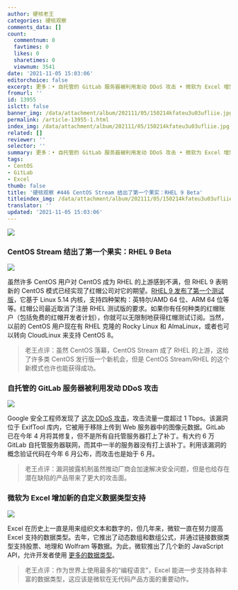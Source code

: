 ```yaml
---
author: 硬核老王
categories: 硬核观察
comments_data: []
count:
  commentnum: 0
  favtimes: 0
  likes: 0
  sharetimes: 0
  viewnum: 3541
date: '2021-11-05 15:03:06'
editorchoice: false
excerpt: 更多：• 自托管的 GitLab 服务器被利用发动 DDoS 攻击 • 微软为 Excel 增加新的自定义数据类型支持
fromurl: ''
id: 13955
islctt: false
banner_img: /data/attachment/album/202111/05/150214kfateu3u03ufliie.jpg
permalink: /article-13955-1.html
index_img: /data/attachment/album/202111/05/150214kfateu3u03ufliie.jpg
related: []
reviewer: ''
selector: ''
summary: 更多：• 自托管的 GitLab 服务器被利用发动 DDoS 攻击 • 微软为 Excel 增加新的自定义数据类型支持
tags:
- CentOS
- GitLab
- Excel
thumb: false
title: '硬核观察 #446 CentOS Stream 结出了第一个果实：RHEL 9 Beta'
titleindex_img: /data/attachment/album/202111/05/150214kfateu3u03ufliie.jpg
translator: ''
updated: '2021-11-05 15:03:06'
---
```


![](/data/attachment/album/202111/05/150214kfateu3u03ufliie.jpg)


### CentOS Stream 结出了第一个果实：RHEL 9 Beta


![](/data/attachment/album/202111/05/150223tr6ce5zp88c8psxw.jpg)


虽然许多 CentOS 用户对 CentOS 成为 RHEL 的上游感到不满，但 RHEL 9 表明新的 CentOS 模式已经实现了红帽公司对它的期望。[RHEL 9 发布了第一个测试版](https://www.zdnet.com/article/the-first-fruits-of-centos-stream-red-hat-enterprise-linux-9-beta/)，它基于 Linux 5.14 内核，支持四种架构：英特尔/AMD 64 位、ARM 64 位等等。红帽公司最近取消了注册 RHEL 测试版的要求。如果你有任何种类的红帽账户（包括免费的红帽开发者计划），你就可以无限制地获得红帽测试订阅。当然，以前的 CentOS 用户现在有 RHEL 克隆的 Rocky Linux 和 AlmaLinux，或者也可以转向 CloudLinux 来支持 CentOS 8。



> 
> 老王点评：虽然 CentOS 落幕，CentOS Stream 成了 RHEL 的上游，这给了许多类 CentOS 发行版一个新机会，但是 CentOS Stream/RHEL 的这个新模式也许也能获得成功。
> 
> 
> 


### 自托管的 GitLab 服务器被利用发动 DDoS 攻击


![](/data/attachment/album/202111/05/150240mpr3rcff7wnnnp1f.jpg)


Google 安全工程师发现了 [这次 DDoS 攻击](https://therecord.media/gitlab-servers-are-being-exploited-in-ddos-attacks-in-excess-of-1-tbps/)，攻击流量一度超过 1 Tbps。该漏洞位于 ExifTool 库内，它被用于移除上传到 Web 服务器中的图像元数据。GitLab 已在今年 4 月将其修复，但不是所有自托管服务器打上了补丁。有大约 6 万 GitLab 自托管服务器联网，而其中一半的服务器没有打上该补丁。利用该漏洞的概念验证代码在今年 6 月公布，而攻击也是始于 6 月。



> 
> 老王点评：漏洞披露机制虽然推动厂商会加速解决安全问题，但是也给存在潜在缺陷的产品带来了更大的攻击面。
> 
> 
> 


### 微软为 Excel 增加新的自定义数据类型支持


![](/data/attachment/album/202111/05/150255yzvv8jji56jbbrwq.jpg)


Excel 在历史上一直是用来组织文本和数字的，但几年来，微软一直在努力提高 Excel 支持的数据类型。去年，它推出了动态数组和数组公式，并通过链接数据类型支持股票、地理和 Wolfram 等数据。为此，微软推出了几个新的 JavaScript API，允许开发者使用 [更多的数据类型](https://www.zdnet.com/article/microsoft-wants-to-take-excel-beyond-numbers-and-text/)。



> 
> 老王点评：作为世界上使用最多的“编程语言”，Excel 能进一步支持各种丰富的数据类型，这应该是微软在无代码产品方面的重要动作。
> 
> 
>